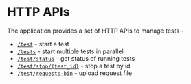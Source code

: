 # HTTP APIs

The application provides a set of HTTP APIs to manage tests -
* [`/test`](api-test.md) - start a test
* [`/tests`](api-bulk-test.md) - start multiple tests in parallel
* [`/test/status`](job-status.md) - get status of running tests
* [`/test/stop/{test_id}`](stop-test.md) - stop a test by id
* [`/test/requests-bin`](upload-data-file.md) - upload request file